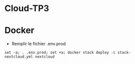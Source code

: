 # Cloud-TP3


# Docker

* Remplir le fichier .env.prod

```shell
set -a; . .env.prod; set +a; docker stack deploy -c stack-nextcloud.yml nextcloud
```
